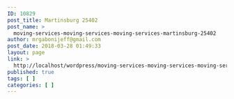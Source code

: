 ```yaml
---
ID: 10829
post_title: Martinsburg 25402
post_name: >
  moving-services-moving-services-moving-services-martinsburg-25402
author: mrgabonijeff@gmail.com
post_date: 2018-03-28 01:49:33
layout: page
link: >
  http://localhost/wordpress/moving-services-moving-services-moving-services-martinsburg-25402/
published: true
tags: [ ]
categories: [ ]
---
```

